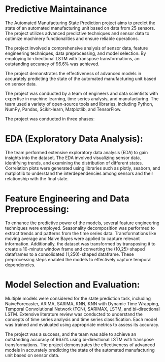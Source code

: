 # Predictive Maintainance


The Automated Manufacturing State Prediction project aims to predict the state of an automated manufacturing unit based on data from 25 sensors. The project utilizes advanced predictive techniques and sensor data to optimize machinery functionalities and ensure reliable operations.

The project involved a comprehensive analysis of sensor data, feature engineering techniques, data preprocessing, and model selection. By employing bi-directional LSTM with transpose transformations, an outstanding accuracy of 96.6% was achieved.

The project demonstrates the effectiveness of advanced models in accurately predicting the state of the automated manufacturing unit based on sensor data.

The project was conducted by a team of engineers and data scientists with expertise in machine learning, time series analysis, and manufacturing. The team used a variety of open-source tools and libraries, including Python, NumPy, Pandas, Scikit-learn, Matplotlib, and TensorFlow.

The project was conducted in three phases:

# EDA (Exploratory Data Analysis): 
The team performed extensive exploratory data analysis (EDA) to gain insights into the dataset. The EDA involved visualizing sensor data, identifying trends, and examining the distribution of different states. Correlation plots were generated using libraries such as plotly, seaborn, and matplotlib to understand the interdependencies among sensors and their relationship with the final state.

# Feature Engineering and Data Preprocessing:
To enhance the predictive power of the models, several feature engineering techniques were employed. Seasonality decomposition was performed to extract trends and patterns from the time series data. Transformations like moving average and Naive Bayes were applied to capture relevant information. Additionally, the dataset was transformed by transposing it to create a 10-minute window frame and converting the (10,25)-shaped dataframes to a consolidated (1,250)-shaped dataframe. These preprocessing steps enabled the models to effectively capture temporal dependencies.

# Model Selection and Evaluation: 
Multiple models were considered for the state prediction task, including NaiveForecaster, ARIMA, SARIMA, KNN, KNN with Dynamic Time Wrapping, Temporal Convolutional Network (TCN), SARIMAX, LSTM, and bi-directional LSTM. Extensive literature review was conducted to understand the concepts of time series analysis and time series classification. Each model was trained and evaluated using appropriate metrics to assess its accuracy.


The project was a success, and the team was able to achieve an outstanding accuracy of 96.6% using bi-directional LSTM with transpose transformations. The project demonstrates the effectiveness of advanced models in accurately predicting the state of the automated manufacturing unit based on sensor data.
